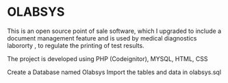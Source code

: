 OLABSYS
=============

This is an open source point of sale software, which I upgraded to include a document management feature and is used by medical diagnostics labororty , to regulate the printing of test results.

The project is developed using PHP (Codeignitor), MYSQL, HTML, CSS

Create a Database named Olabsys
Import the tables and data in olabsys.sql
